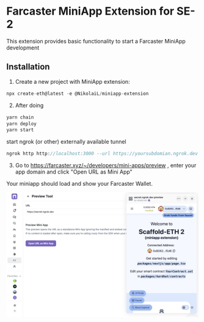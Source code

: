 # Farcaster MiniApp Extension for SE-2

This extension provides basic functionality to start a Farcaster MiniApp development


## Installation

1. Create a new project with MiniApp extension:

```typescript
npx create-eth@latest -e @NikolaiL/miniapp-extension
```


2. After doing 

```typescript
yarn chain
yarn deploy
yarn start
```

start ngrok (or other) externally available tunnel

```typescript
ngrok http http://localhost:3000 --url https://yoursubdomian.ngrok.dev
```

3. Go to https://farcaster.xyz/~/developers/mini-apps/preview , enter your app domain and click "Open URL as Mini App"


Your miniapp should load and show your Farcaster Wallet.

![MiniApp Screenshot](images/MiniAppScreenshot.png)
